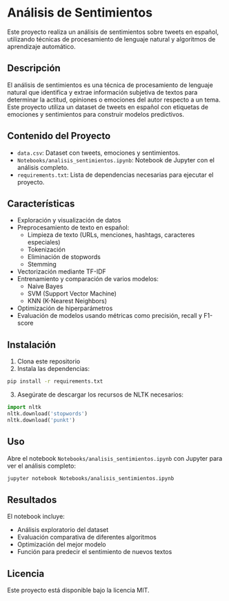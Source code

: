 # Análisis de Sentimientos

Este proyecto realiza un análisis de sentimientos sobre tweets en español, utilizando técnicas de procesamiento de lenguaje natural y algoritmos de aprendizaje automático.

## Descripción

El análisis de sentimientos es una técnica de procesamiento de lenguaje natural que identifica y extrae información subjetiva de textos para determinar la actitud, opiniones o emociones del autor respecto a un tema. Este proyecto utiliza un dataset de tweets en español con etiquetas de emociones y sentimientos para construir modelos predictivos.

## Contenido del Proyecto

- `data.csv`: Dataset con tweets, emociones y sentimientos.
- `Notebooks/analisis_sentimientos.ipynb`: Notebook de Jupyter con el análisis completo.
- `requirements.txt`: Lista de dependencias necesarias para ejecutar el proyecto.

## Características

- Exploración y visualización de datos
- Preprocesamiento de texto en español:
  - Limpieza de texto (URLs, menciones, hashtags, caracteres especiales)
  - Tokenización
  - Eliminación de stopwords
  - Stemming
- Vectorización mediante TF-IDF
- Entrenamiento y comparación de varios modelos:
  - Naive Bayes
  - SVM (Support Vector Machine)
  - KNN (K-Nearest Neighbors)
- Optimización de hiperparámetros
- Evaluación de modelos usando métricas como precisión, recall y F1-score

## Instalación

1. Clona este repositorio
2. Instala las dependencias:

```bash
pip install -r requirements.txt
```

3. Asegúrate de descargar los recursos de NLTK necesarios:

```python
import nltk
nltk.download('stopwords')
nltk.download('punkt')
```

## Uso

Abre el notebook `Notebooks/analisis_sentimientos.ipynb` con Jupyter para ver el análisis completo:

```bash
jupyter notebook Notebooks/analisis_sentimientos.ipynb
```

## Resultados

El notebook incluye:
- Análisis exploratorio del dataset
- Evaluación comparativa de diferentes algoritmos
- Optimización del mejor modelo
- Función para predecir el sentimiento de nuevos textos

## Licencia

Este proyecto está disponible bajo la licencia MIT.